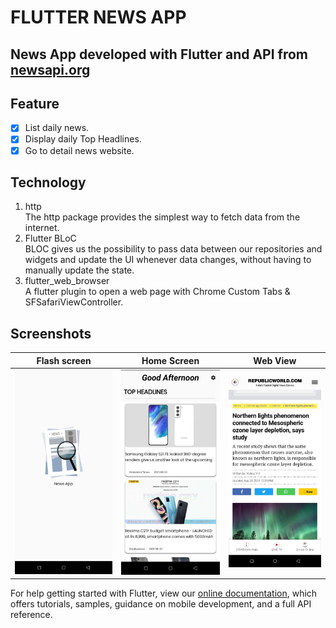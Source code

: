 # FLUTTER NEWS APP
## News App developed with Flutter and API from [newsapi.org](https://newsapi.org/)

## Feature
- [X] List daily news.
- [X] Display daily Top Headlines.
- [X] Go to detail news website.

## Technology
1. http<br />
The http package provides the simplest way to fetch data from the internet.
2. Flutter BLoC<br />
 BLOC gives us the possibility to pass data between our repositories and widgets and update the UI whenever data changes, without having to manually update the state.
3. flutter_web_browser<br/>
 A flutter plugin to open a web page with Chrome Custom Tabs & SFSafariViewController.
 ## Screenshots

Flash screen          |  Home Screen  |  Web View
:-------------------------:|:-------------------------:|:-------------------------:
![](https://github.com/AkshayPathak01/Flutter-News-App/blob/master/assets/Screenshot/Screenshot1.jpeg?raw=true)|![](https://github.com/AkshayPathak01/Flutter-News-App/blob/master/assets/Screenshot/Screenshot2.jpeg?raw=true)|![](https://github.com/AkshayPathak01/Flutter-News-App/blob/master/assets/Screenshot/Screenshot3.jpeg?raw=true) 





For help getting started with Flutter, view our
[online documentation](https://flutter.dev/docs), which offers tutorials,
samples, guidance on mobile development, and a full API reference.

